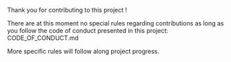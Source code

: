 Thank you for contributing to this project !

There are at this moment no special rules regarding contributions as long as you follow the code of conduct presented in this project: CODE_OF_CONDUCT.md

More specific rules will follow along project progress.
